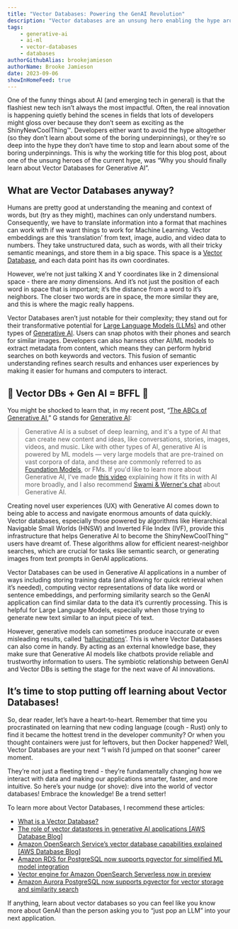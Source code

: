 ```yaml
---
title: "Vector Databases: Powering the GenAI Revolution"
description: "Vector databases are an unsung hero enabling the hype around generative AI. Learn how vector databases provide the infrastructure for UX like semantic search, accurately customizing LLMs, and why mastering Vector DBs can make you a GenAI trendsetter."
tags:
    - generative-ai
    - ai-ml
    - vector-databases
    - databases
authorGithubAlias: brookejamieson
authorName: Brooke Jamieson
date: 2023-09-06
showInHomeFeed: true
---
```

One of the funny things about AI (and emerging tech in general) is that the flashiest new tech isn’t always the most impactful. Often, the real innovation is happening quietly behind the scenes in fields that lots of developers might gloss over because they don’t seem as exciting as the ShinyNewCoolThing™. Developers either want to avoid the hype altogether (so they don’t learn about some of the boring underpinnings), or they’re so deep into the hype they don’t have time to stop and learn about some of the boring underpinnings. This is why the working title for this blog post, about one of the unsung heroes of the current hype, was “Why you should finally learn about Vector Databases for Generative AI”. 

## What are Vector Databases anyway?

Humans are pretty good at understanding the meaning and context of words, but (try as they might), machines can only understand numbers. Consequently, we have to translate information into a format that machines can work with if we want things to work for Machine Learning. Vector embeddings are this ‘translation’ from text, image, audio, and video data to numbers. They take unstructured data, such as words, with all their tricky semantic meanings, and store them in a big space. This space is a [Vector Database](https://community.aws/posts/the-abcs-of-generative-ai#v-is-for-vector-databases), and each data point has its own coordinates.

However, we’re not just talking X and Y coordinates like in 2 dimensional space - there are *many* dimensions. And it’s not just the position of each word in space that is important; it’s the distance from a word to it’s neighbors. The closer two words are in space, the more similar they are, and this is where the magic really happens. 

Vector Databases aren’t just notable for their complexity; they stand out for their transformative potential for [Large Language Models (LLMs)](https://community.aws/posts/the-abcs-of-generative-ai#l-is-for-large-language-models) and other types of [Generative AI](https://community.aws/posts/the-abcs-of-generative-ai#g-is-for-generative-ai). Users can snap photos with their phones and search for similar images. Developers can also harness other AI/ML models to extract metadata from content, which means they can perform hybrid searches on both keywords and vectors. This fusion of semantic understanding refines search results and enhances user experiences by making it easier for humans and computers to interact. 

## 💖 Vector DBs + Gen AI = BFFL 💖

You might be shocked to learn that, in my recent post, “[The ABCs of Generative AI](https://community.aws/posts/the-abcs-of-generative-ai),” G stands for [Generative AI](https://community.aws/posts/the-abcs-of-generative-ai#g-is-for-generative-ai):

>Generative AI is a subset of deep learning, and it's a type of AI that can create new content and ideas, like conversations, stories, images, videos, and music. Like with other types of AI, generative AI is powered by ML models — very large models that are pre-trained on vast corpora of data, and these are commonly referred to as [Foundation Models](https://community.aws/posts/the-abcs-of-generative-ai#f-is-for-foundation-models), or FMs. If you'd like to learn more about Generative AI, I've made [this video](https://www.linkedin.com/feed/update/urn:li:activity:7092570822602575872/) explaining how it fits in with AI more broadly, and I also recommend [Swami & Werner's chat](https://www.youtube.com/watch?v=dBzCGcwYCJo) about Generative AI.


Creating novel user experiences (UX) with Generative AI comes down to being able to access and navigate enormous amounts of data quickly. Vector databases, especially those powered by algorithms like Hierarchical Navigable Small Worlds (HNSW) and Inverted File Index (IVF), provide this infrastructure that helps Generative AI to become the ShinyNewCoolThing™ users have dreamt of. These algorithms allow for efficient nearest-neighbor searches, which are crucial for tasks like semantic search, or generating images from text prompts in GenAI applications. 

Vector Databases can be used in Generative AI applications in a number of ways including storing training data (and allowing for quick retrieval when it’s needed), computing vector representations of data like word or sentence embeddings, and performing similarity search so the GenAI application can find similar data to the data it’s currently processing. This is helpful for Large Language Models, especially when those trying to generate new text similar to an input piece of text. 

However, generative models can sometimes produce inaccurate or even misleading results, called ‘[hallucinations](https://community.aws/posts/the-abcs-of-generative-ai#h-is-for-hallucination)’. This is where Vector Databases can also come in handy. By acting as an external knowledge base, they make sure that Generative AI models like chatbots provide reliable and trustworthy information to users. The symbiotic relationship between GenAI and Vector DBs is setting the stage for the next wave of AI innovations. 

## It’s time to stop putting off learning about Vector Databases!

So, dear reader, let’s have a heart-to-heart. Remember that time you procrastinated on learning that new coding language (cough - Rust) only to find it became the hottest trend in the developer community? Or when you thought containers were just for leftovers, but then Docker happened? Well, Vector Databases are your next “I wish I’d jumped on that sooner” career moment. 

They’re not just a fleeting trend - they’re fundamentally changing how we interact with data and making our applications smarter, faster, and more intuitive. So here’s your nudge (or shove): dive into the world of vector databases! Embrace the knowledge! Be a trend setter! 

To learn more about Vector Databases, I recommend these articles:

* [What is a Vector Database?](https://aws.amazon.com/what-is/vector-databases/)
* [The role of vector datastores in generative AI applications [AWS Database Blog]](https://aws.amazon.com/blogs/database/the-role-of-vector-datastores-in-generative-ai-applications/)
* [Amazon OpenSearch Service’s vector database capabilities explained [AWS Database Blog]](https://aws.amazon.com/blogs/big-data/amazon-opensearch-services-vector-database-capabilities-explained/)
* [Amazon RDS for PostgreSQL now supports pgvector for simplified ML model integration](https://aws.amazon.com/about-aws/whats-new/2023/05/amazon-rds-postgresql-pgvector-ml-model-integration/)
* [Vector engine for Amazon OpenSearch Serverless now in preview](https://aws.amazon.com/about-aws/whats-new/2023/07/vector-engine-amazon-opensearch-serverless-preview/)
* [Amazon Aurora PostgreSQL now supports pgvector for vector storage and similarity search](https://aws.amazon.com/about-aws/whats-new/2023/07/amazon-aurora-postgresql-pgvector-vector-storage-similarity-search/)

If anything, learn about vector databases so you can feel like you know more about GenAI than the person asking you to “just pop an LLM” into your next application. 